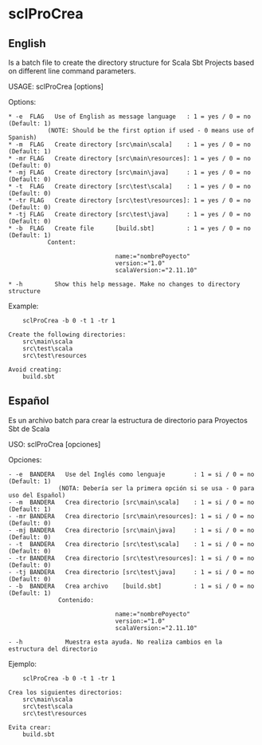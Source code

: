 # sclProCrea

## English

Is a batch file to create the directory structure for Scala Sbt Projects based on different line command parameters.

USAGE: sclProCrea [options]

Options:

    * -e  FLAG   Use of English as message language   : 1 = yes / 0 = no  (Default: 1)
               (NOTE: Should be the first option if used - 0 means use of Spanish)
    * -m  FLAG   Create directory [src\main\scala]    : 1 = yes / 0 = no  (Default: 1)
    * -mr FLAG   Create directory [src\main\resources]: 1 = yes / 0 = no  (Default: 0)
    * -mj FLAG   Create directory [src\main\java]     : 1 = yes / 0 = no  (Default: 0)
    * -t  FLAG   Create directory [src\test\scala]    : 1 = yes / 0 = no  (Default: 0)
    * -tr FLAG   Create directory [src\test\resources]: 1 = yes / 0 = no  (Default: 0)
    * -tj FLAG   Create directory [src\test\java]     : 1 = yes / 0 = no  (Default: 0)
    * -b  FLAG   Create file      [build.sbt]         : 1 = yes / 0 = no  (Default: 1)
               Content:

                                  name:="nombrePoyecto"
                                  version:="1.0"
                                  scalaVersion:="2.11.10"

    * -h         Show this help message. Make no changes to directory structure

Example:

        sclProCrea -b 0 -t 1 -tr 1

    Create the following directories:
        src\main\scala
        src\test\scala
        src\test\resources

    Avoid creating:
        build.sbt
		
## Español

Es un archivo batch para crear la estructura de directorio para Proyectos Sbt de Scala

USO: sclProCrea [opciones]

Opciones:

    - -e  BANDERA   Use del Inglés como lenguaje        : 1 = si / 0 = no  (Default: 1)
                  (NOTA: Debería ser la primera opción si se usa - 0 para uso del Español)
    - -m  BANDERA   Crea directorio [src\main\scala]    : 1 = si / 0 = no  (Default: 1)
    - -mr BANDERA   Crea directorio [src\main\resources]: 1 = si / 0 = no  (Default: 0)
    - -mj BANDERA   Crea directorio [src\main\java]     : 1 = si / 0 = no  (Default: 0)
    - -t  BANDERA   Crea directorio [src\test\scala]    : 1 = si / 0 = no  (Default: 0)
    - -tr BANDERA   Crea directorio [src\test\resources]: 1 = si / 0 = no  (Default: 0)
    - -tj BANDERA   Crea directorio [src\test\java]     : 1 = si / 0 = no  (Default: 0)
    - -b  BANDERA   Crea archivo    [build.sbt]         : 1 = si / 0 = no  (Default: 1)
                  Contenido:

                                  name:="nombrePoyecto"
                                  version:="1.0"
                                  scalaVersion:="2.11.10"

    - -h            Muestra esta ayuda. No realiza cambios en la estructura del directorio

Ejemplo:

        sclProCrea -b 0 -t 1 -tr 1

    Crea los siguientes directorios:
        src\main\scala
        src\test\scala
        src\test\resources

    Evita crear:
        build.sbt

